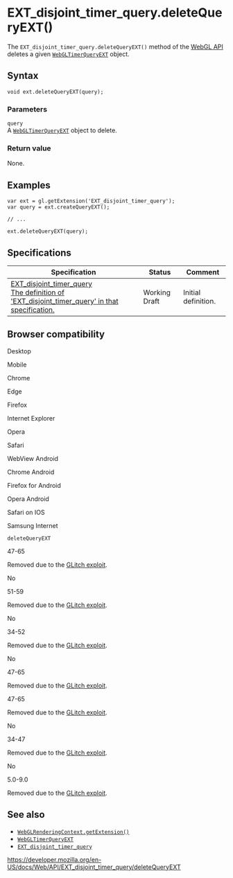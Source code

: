 EXT\_disjoint\_timer\_query.deleteQueryEXT()
============================================

The `EXT_disjoint_timer_query.deleteQueryEXT()` method of the [WebGL API](../webgl_api) deletes a given [`WebGLTimerQueryEXT`](../webglquery) object.

Syntax
------

    void ext.deleteQueryEXT(query);

### Parameters

`query`  
A [`WebGLTimerQueryEXT`](../webglquery) object to delete.

### Return value

None.

Examples
--------

    var ext = gl.getExtension('EXT_disjoint_timer_query');
    var query = ext.createQueryEXT();

    // ...

    ext.deleteQueryEXT(query);

Specifications
--------------

<table><thead><tr class="header"><th>Specification</th><th>Status</th><th>Comment</th></tr></thead><tbody><tr class="odd"><td><a href="https://www.khronos.org/registry/webgl/extensions/EXT_disjoint_timer_query/">EXT_disjoint_timer_query<br />
<span class="small">The definition of 'EXT_disjoint_timer_query' in that specification.</span></a></td><td><span class="spec-wd">Working Draft</span></td><td>Initial definition.</td></tr></tbody></table>

Browser compatibility
---------------------

Desktop

Mobile

Chrome

Edge

Firefox

Internet Explorer

Opera

Safari

WebView Android

Chrome Android

Firefox for Android

Opera Android

Safari on IOS

Samsung Internet

`deleteQueryEXT`

47-65

Removed due to the [GLitch exploit](https://www.vusec.net/projects/glitch/).

No

51-59

Removed due to the [GLitch exploit](https://www.vusec.net/projects/glitch/).

No

34-52

Removed due to the [GLitch exploit](https://www.vusec.net/projects/glitch/).

No

47-65

Removed due to the [GLitch exploit](https://www.vusec.net/projects/glitch/).

47-65

Removed due to the [GLitch exploit](https://www.vusec.net/projects/glitch/).

No

34-47

Removed due to the [GLitch exploit](https://www.vusec.net/projects/glitch/).

No

5.0-9.0

Removed due to the [GLitch exploit](https://www.vusec.net/projects/glitch/).

See also
--------

-   [`WebGLRenderingContext.getExtension()`](../webglrenderingcontext/getextension)
-   [`WebGLTimerQueryEXT`](../webglquery)
-   [`EXT_disjoint_timer_query`](../ext_disjoint_timer_query)

<a href="https://developer.mozilla.org/en-US/docs/Web/API/EXT_disjoint_timer_query/deleteQueryEXT" class="_attribution-link">https://developer.mozilla.org/en-US/docs/Web/API/EXT_disjoint_timer_query/deleteQueryEXT</a>
